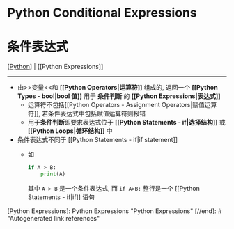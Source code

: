 # Python Conditional Expressions

# 条件表达式

[[Python]] | [[Python Expressions]]

---

* 由>>变量<<和 **[[Python Operators|运算符]]** 组成的, 返回一个 **[[Python Types - bool|bool 值]]** 用于 **条件判断** 的 **[[Python Expressions|表达式]]**
    * 运算符不包括[[Python Operators - Assignment Operators|赋值运算符]], 若条件表达式中包括赋值运算符则报错
    * 用于**条件判断**即要求表达式位于 **[[Python Statements - if|选择结构]]** 或 **[[Python Loops|循环结构]]** 中
* 条件表达式不同于 [[Python Statements - if|if statement]]
    * 如

        ```py
        if A > B:
            print(A)
        ```

        其中 `A > B` 是一个条件表达式, 而 `if A>B:` 整行是一个 [[Python Statements - if|if]] 语句

[//begin]: # "Autogenerated link references for markdown compatibility"
[Python]: Python "Python"
[Python Expressions]: Python Expressions "Python Expressions"
[//end]: # "Autogenerated link references"